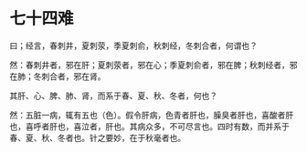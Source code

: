 # 七十四难



曰；经言，春刺井，夏刺荥，季夏刺俞，秋刺经，冬刺合者，何谓也？


然：春刺井者，邪在肝；夏刺荥者，邪在心；季夏刺俞者，邪在脾；秋刺经者，邪在肺；冬刺合者，邪在肾。


其肝、心、脾、肺、肾，而系于春、夏、秋、冬者，何也？


然：五脏一病，辄有五也（色）。假令肝病，色青者肝也，臊臭者肝也，喜酸者肝也，喜呼者肝也，喜泣者，肝也。其病众多，不可尽言也。四时有数，而并系于春、夏、秋、冬者也。针之要妙，在于秋毫者也。